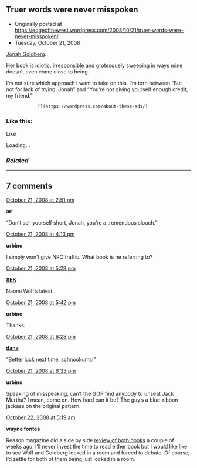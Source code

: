 ## Truer words were never misspoken

 * Originally posted at https://edgeofthewest.wordpress.com/2008/10/21/truer-words-were-never-misspoken/
 * Tuesday, October 21, 2008

[Jonah Goldberg](http://liberalfascism.nationalreview.com/post/?q=MDk4MDFlM2E3ZjFlNDhjOTkzMDA4OTMyZDRkZjRiNWY=):

Her book is idiotic, irresponsible and grotesquely sweeping in ways mine doesn’t even come close to being.

I’m not sure which approach I want to take on this.  I’m torn between “But not for lack of trying, Jonah” and “You’re not giving yourself enough credit, my friend.”  

		

			

				[](https://wordpress.com/about-these-ads/)
				

					
				

			

		

### Like this:

Like

 
Loading...

[]()

### _Related_

	

* * *

		

## 7 comments

		

	

		

[October 21, 2008 at 2:51 pm](https://edgeofthewest.wordpress.com/2008/10/21/truer-words-were-never-misspoken/#comment-24031)

**ari**

					

		

“Don’t sell yourself short, Jonah, you’re a tremendous slouch.”

		

		

						

	

	

		

[October 21, 2008 at 4:13 pm](https://edgeofthewest.wordpress.com/2008/10/21/truer-words-were-never-misspoken/#comment-24046)

**urbino**

					

		

I simply won’t give NRO traffic.  What book is he referring to?

		

		

						

	

	

		

[October 21, 2008 at 5:28 pm](https://edgeofthewest.wordpress.com/2008/10/21/truer-words-were-never-misspoken/#comment-24060)

**[SEK](http://acephalous.typepad.com/)**

					

		

Naomi Wolf’s latest.

		

		

						

	

	

		

[October 21, 2008 at 5:42 pm](https://edgeofthewest.wordpress.com/2008/10/21/truer-words-were-never-misspoken/#comment-24063)

**urbino**

					

		

Thanks.

		

		

						

	

	

		

[October 21, 2008 at 6:23 pm](https://edgeofthewest.wordpress.com/2008/10/21/truer-words-were-never-misspoken/#comment-24072)

**[dana](https://edgeofthewest.wordpress.com)**

					

		

“Better luck next time, schnookums!”

		

		

						

	

	

		

[October 21, 2008 at 6:33 pm](https://edgeofthewest.wordpress.com/2008/10/21/truer-words-were-never-misspoken/#comment-24074)

**urbino**

					

		

Speaking of misspeaking, can’t the GOP find anybody to unseat Jack Murtha?  I mean, come on.  How hard can it be?  The guy’s a blue-ribbon jackass on the original pattern.

		

		

						

	

	

		

[October 22, 2008 at 5:19 am](https://edgeofthewest.wordpress.com/2008/10/21/truer-words-were-never-misspoken/#comment-24095)

**wayne fontes**

					

		

Reason magazine did a side by side [review of both books](http://reason.com/news/show/127429.html) a couple of weeks ago. I’ll never invest the time to read either book but I  would like like to see Wolf and Goldberg locked in a room and forced to debate. Of course, I’d settle for both of them being just locked in a room.

		

		

						

	

	

		

		

	

	  